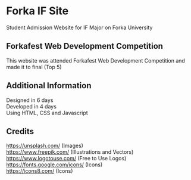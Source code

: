 # Forka IF Site

Student Admission Website for IF Major on Forka University

## Forkafest Web Development Competition

This website was attended Forkafest Web Development Competition and made it to final (Top 5)

## Additional Information

Designed in 6 days\
Developed in 4 days\
Using HTML, CSS and Javascript

## Credits

https://unsplash.com/ (Images)\
https://www.freepik.com/ (Illustrations and Vectors)\
https://www.logotouse.com/ (Free to Use Logos)\
https://fonts.google.com/icons/ (Icons)\
https://icons8.com/ (Icons)
